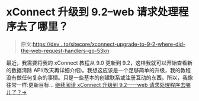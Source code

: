 # xConnect 升级到 9.2–web 请求处理程序去了哪里？

> 原文:[https://dev . to/sitecore/xconnect-upgrade-to-9-2-where-did-the-web-request-handlers-go-53kn](https://dev.to/sitecore/xconnect-upgrade-to-9-2-where-did-the-web-request-handlers-go-53kn)

最近，我需要将我的 xConnect 教程从 9.0 更新到 9.2，这样我就可以开始查看新的数据清除 API(改天再详细介绍)。我想这应该是一个足够简单的升级，我的教程没有做任何复杂的事情。只是一些基本的创建联系或注册互动的东西。所以，我像往常一样:更新目标… [继续阅读 xConnect 升级到 9.2——web 请求处理程序去哪儿了？→](https://jasonstcyr.com/2019/09/05/xconnect-upgrade-to-9-2-where-did-the-web-request-handlers-go/)